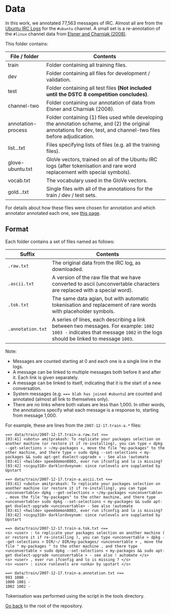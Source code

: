 # Data

In this work, we annotated 77,563 messages of IRC.
Almost all are from the [Ubuntu IRC Logs](https://irclogs.ubuntu.com/) for the `#ubuntu` channel.
A small set is a re-annotation of the `#linux` channel data from [Elsner and Charniak (2008)](https://www.asc.ohio-state.edu/elsner.14/resources/chat-manual.html).

This folder contains:

File / folder      | Contents
------------------ | -----------
train              | Folder containing all training files.
dev                | Folder containing all files for development / validation.
test               | Folder containing all test files **(Not included until the DSTC 8 competition concludes)**.
channel-two        | Folder containing our annotation of data from Elsner and Charniak (2008).
annotation-process | Folder containing (1) files used while developing the annotation scheme, and (2) the original annotations for dev, test, and channel-two files before adjudication.
list...txt         | Files specifying lists of files (e.g. all the training files).
glove-ubuntu.txt   | GloVe vectors, trained on all of the Ubuntu IRC logs (after tokenisation and rare word replacement with special symbols).
vocab.txt          | The vocabulary used in the GloVe vectors.
gold...txt         | Single files with all of the annotations for the train / dev / test sets.

For details about how these files were chosen for annotation and which annotator annotated each one, see [this page](./READ.history.md).

## Format

Each folder contains a set of files named as follows:

Suffix              | Contents
------------------- | -------------------------------
`.raw.txt`          | The original data from the IRC log, as downloaded.
`.ascii.txt`        | A version of the raw file that we have converted to ascii (unconvertable characters are replaced with a special word).
`.tok.txt`          | The same data agian, but with automatic tokenisation and replacement of rare words with placeholder symbols.
`.annotation.txt`   | A series of lines, each describing a link between two messages. For example: `1002 1003 -` indicates that message `1002` in the logs should be linked to message `1003`. 

Note:
- Messages are counted starting at 0 and each one is a single line in the logs.
- A message can be linked to multiple messages both before it and after it. Each link is given separately.
- A message can be linked to itself, indicating that it is the start of a new conversation.
- System messages (e.g. `=== blah has joined #ubuntu`) are counted and annotated (almost all link to themselves only).
- There are no links where both values are less than 1,000. In other words, the annotations specify what each message is a response to, starting from message 1,000.

For example, these are lines from the `2007-12-17.train-a.*` files:

```
==> data/train/2007-12-17.train-a.raw.txt <==
[03:41] <ubotu> amitprakash: To replicate your packages selection on another machine (or restore it if re-installing), you can type « dpkg --get-selections > ~/my-packages », move the file "my-packages" to the other machine, and there type « sudo dpkg --set-selections < my-packages && sudo apt-get dselect-upgrade » - See also !automate
[03:41] <hwilde> speeddemon8803, ever run ifconfig and lo is missing?
[03:42] <scguy318> darklordveynom: since runlevels are supplanted by Upstart

==> data/train/2007-12-17.train-a.ascii.txt <==
[03:41] <ubotu> amitprakash: To replicate your packages selection on another machine (or restore it if re-installing), you can type <unconvertable> dpkg --get-selections > ~/my-packages <unconvertable> , move the file "my-packages" to the other machine, and there type <unconvertable> sudo dpkg --set-selections < my-packages && sudo apt-get dselect-upgrade <unconvertable> - See also !automate
[03:41] <hwilde> speeddemon8803, ever run ifconfig and lo is missing?
[03:42] <scguy318> darklordveynom: since runlevels are supplanted by Upstart

==> data/train/2007-12-17.train-a.tok.txt <==
<s> <user> : to replicate your packages selection on another machine ( or restore it if re-installing ), you can type <unconvertable > dpkg --get-selections > DIR/~/ DIR/my-packages/ <unconvertable > , move the file " my-packages " to the other machine , and there type <unconvertable > sudo dpkg --set-selections < my-packages && sudo apt-get dselect-upgrade <unconvertable > - see also ! automate </s>
<s> <user> , ever run ifconfig and lo is missing ? </s>
<s> <user> : since runlevels are <unka> by upstart </s>

==> data/train/2007-12-17.train-a.annotation.txt <==
993 1000 -
1000 1001 -
1002 1002 -
```

Tokenisation was performed using the script in the tools directory.

[Go back](./../) to the root of the repository.
